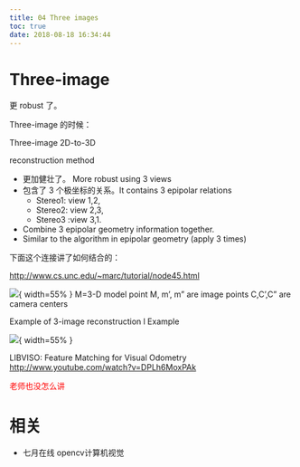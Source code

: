 ```yaml
---
title: 04 Three images
toc: true
date: 2018-08-18 16:34:44
---
```




# Three-image

更 robust 了。

Three-image 的时候：



Three-image 2D-to-3D

reconstruction method

- 更加健壮了。 More robust using 3 views
- 包含了 3 个极坐标的关系。It contains 3 epipolar relations
    - Stereo1: view 1,2,
    - Stereo2: view 2,3,
    - Stereo3 :view 3,1.
- Combine 3 epipolar geometry information together.
- Similar to the algorithm in epipolar geometry (apply 3 times)

下面这个连接讲了如何结合的：

http://www.cs.unc.edu/~marc/tutorial/node45.html



![](http://images.iterate.site/blog/image/180817/f7kd9k2G7b.png?imageslim){ width=55% }
M=3-D model point
M, m’, m” are image points
C,C’,C” are camera centers





Example of 3-image
reconstruction
l Example

![](http://images.iterate.site/blog/image/180817/1DekjGlgCj.png?imageslim){ width=55% }


LIBVISO: Feature Matching for Visual Odometry
http://www.youtube.com/watch?v=DPLh6MoxPAk



<span style="color:red;">老师也没怎么讲</span>





# 相关

- 七月在线 opencv计算机视觉
